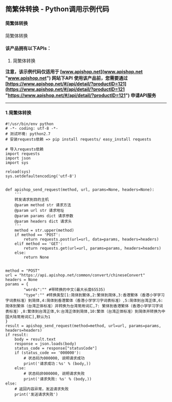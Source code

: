 ## 简繁体转换 - Python调用示例代码

#### 简繁体转换
简繁体转换

#### 该产品拥有以下APIs：
1. 简繁体转换

**注意，该示例代码仅适用于 [www.apishop.net](www.apishop.net "www.apishop.net") 网站下API**
**使用该产品前，您需要通过 [https://www.apishop.net/#/api/detail/?productID=121](https://www.apishop.net/#/api/detail/?productID=121 "https://www.apishop.net/#/api/detail/?productID=121") 申请API服务**

---

#### 1.简繁体转换

```
#!/usr/bin/env python
# -*- coding: utf-8 -*-
# 测试环境: python2.7
# 安装requests依赖 => pip install requests/ easy_install requests

# 导入requests依赖
import requests
import json
import sys

reload(sys)
sys.setdefaultencoding('utf-8')


def apishop_send_request(method, url, params=None, headers=None):
    '''
    转发请求到目的主机
    @param method str 请求方法
    @param url str 请求地址
    @param params dict 请求参数
    @param headers dict 请求头
    '''
    method = str.upper(method)
    if method == 'POST':
        return requests.post(url=url, data=params, headers=headers)
    elif method == 'GET':
        return requests.get(url=url, params=params, headers=headers)
    else:
        return None


method = "POST"
url = "https://api.apishop.net/common/convert/chineseConvert"
headers = None
params = {			
		"words":"" #带转换的中文(最大长度65535)			
		"type":"" #转换类型[1:简体到繁体,2:繁体到简体,3:香港繁体（香港小学学习字词表标准）到简体,4:简体到香港繁体（香港小学学习字词表标准）,5:简体到台湾正体,6:简体到繁体（台湾正体标准）并转换为台湾常用词汇,7: 繁体到香港繁体（香港小学学习字词表标准）,8:繁体到台湾正体,9:台湾正体到简体,10:繁体（台湾正体标准）到简体并转换为中国大陆常用词汇],默认为1
}
result = apishop_send_request(method=method, url=url, params=params, headers=headers)
if result:
    body = result.text
    response = json.loads(body)
    status_code = response["statusCode"]
    if (status_code == '000000'):
        # 状态码为000000, 说明请求成功
        print('请求成功：%s' % (body,))
    else:
        # 状态码非000000, 说明请求失败
        print('请求失败: %s' % (body,))
else:
    # 返回内容异常，发送请求失败
    print('发送请求失败')


```